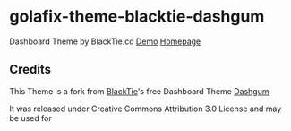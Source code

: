# golafix-theme-blacktie-dashgum

Dashboard Theme by BlackTie.co [Demo](http://www.blacktie.co/demo/dashgum/) [Homepage](http://blacktie.co/2014/07/dashgum-free-dashboard/)





## Credits

This Theme is a fork from [BlackTie](http://blacktie.co)'s free Dashboard
Theme [Dashgum](http://blacktie.co/2014/07/dashgum-free-dashboard/)
 
It was released under Creative Commons Attribution 3.0 License and may
be used for

